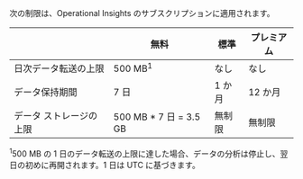 
次の制限は、Operational Insights のサブスクリプションに適用されます。


| |無料|標準|プレミアム|
|---|---|---|---|
|日次データ転送の上限|500 MB<sup>1</sup>|なし|なし|
|データ保持期間|7 日|1 か月|12 か月|
|データ ストレージの上限|500 MB * 7 日 = 3.5 GB|無制限|無制限|


<sup>1</sup>500 MB の 1 日のデータ転送の上限に達した場合、データの分析は停止し、翌日の初めに再開されます。1 日は UTC に基づきます。

<!---HONumber=July15_HO4-->